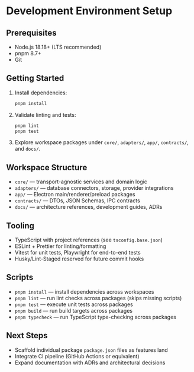 # Development Environment Setup

## Prerequisites
- Node.js 18.18+ (LTS recommended)
- pnpm 8.7+
- Git

## Getting Started
1. Install dependencies:
   ```bash
   pnpm install
   ```
2. Validate linting and tests:
   ```bash
   pnpm lint
   pnpm test
   ```
3. Explore workspace packages under `core/`, `adapters/`, `app/`, `contracts/`, and `docs/`.

## Workspace Structure
- `core/` — transport-agnostic services and domain logic
- `adapters/` — database connectors, storage, provider integrations
- `app/` — Electron main/renderer/preload packages
- `contracts/` — DTOs, JSON Schemas, IPC contracts
- `docs/` — architecture references, development guides, ADRs

## Tooling
- TypeScript with project references (see `tsconfig.base.json`)
- ESLint + Prettier for linting/formatting
- Vitest for unit tests, Playwright for end-to-end tests
- Husky/Lint-Staged reserved for future commit hooks

## Scripts
- `pnpm install` — install dependencies across workspaces
- `pnpm lint` — run lint checks across packages (skips missing scripts)
- `pnpm test` — execute unit tests across packages
- `pnpm build` — run build targets across packages
- `pnpm typecheck` — run TypeScript type-checking across packages

## Next Steps
- Scaffold individual package `package.json` files as features land
- Integrate CI pipeline (GitHub Actions or equivalent)
- Expand documentation with ADRs and architectural decisions

